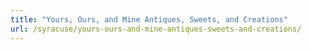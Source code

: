 ```yaml
---
title: "Yours, Ours, and Mine Antiques, Sweets, and Creations"
url: /syracuse/yours-ours-and-mine-antiques-sweets-and-creations/
---
```

